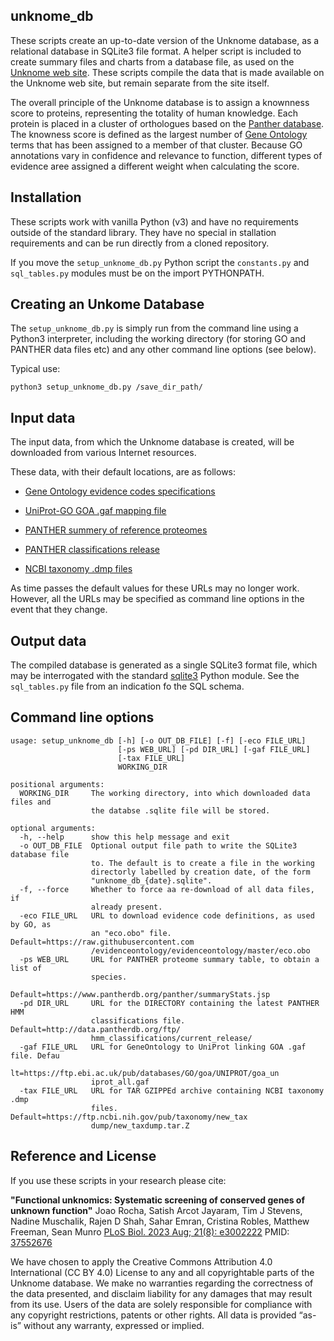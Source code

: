 unknome_db
----------

These scripts create an up-to-date version of the Unknome database, as a relational database in SQLite3 file format.
A helper script is included to create summary files and charts from a database file, as used on the [Unknome web site](https://unknome.mrc-lmb.cam.ac.uk). These scripts compile the data that is made available on the Unknome web site, but remain separate from the site itself.

The overall principle of the Unknome database is to assign a knownness score to proteins, representing the totality of human knowledge.
Each protein is placed in a cluster of orthologues based on the [Panther database](https://pantherdb.org/).
The knowness score is defined as the largest number of [Gene Ontology](http://geneontology.org/) terms that has been assigned to a member of that cluster. Because GO annotations vary in confidence and relevance to function, different types of evidence aree assigned a different weight when calculating the score. 
  
Installation
------------

These scripts work with vanilla Python (v3) and have no requirements outside of the standard library.
They have no special in stallation requirements and can be run directly from a cloned repository.

If you move the `setup_unknome_db.py` Python script the `constants.py` and `sql_tables.py` modules must be
on the import PYTHONPATH.


Creating an Unkome Database
---------------------------

The `setup_unknome_db.py` is simply run from the command line using a Python3 interpreter, including the working directory (for storing GO and PANTHER data files etc) and any other command line options (see below).

Typical use:

  `python3 setup_unknome_db.py /save_dir_path/`


Input data
-----------

The input data, from which the Unknome database is created, will be downloaded from various Internet resources. 

These data, with their default locations, are as follows:

* [Gene Ontology evidence codes specifications](https://raw.githubusercontent.com/evidenceontology/evidenceontology/master/eco.obo)

* [UniProt-GO GOA .gaf mapping file](https://ftp.ebi.ac.uk/pub/databases/GO/goa/UNIPROT/goa_uniprot_all.gaf)

* [PANTHER summery of reference proteomes](https://www.pantherdb.org/panther/summaryStats.jsp)

* [PANTHER classifications release](http://data.pantherdb.org/ftp/hmm_classifications/current_release/)

* [NCBI taxonomy .dmp files](https://ftp.ncbi.nih.gov/pub/taxonomy/new_taxdump/new_taxdump.tar.Z)

As time passes the default values for these URLs may no longer work.
However, all the URLs may be specified as command line options in the event that they change. 

Output data
-----------

The compiled database is generated as a single SQLite3 format file, which may be interrogated with the standard [sqlite3](https://docs.python.org/3/library/sqlite3.html) Python module. See the `sql_tables.py` file from an indication fo the SQL schema.

Command line options
--------------------

```
usage: setup_unknome_db [-h] [-o OUT_DB_FILE] [-f] [-eco FILE_URL]
                        [-ps WEB_URL] [-pd DIR_URL] [-gaf FILE_URL]
                        [-tax FILE_URL]
                        WORKING_DIR
```

```
positional arguments:
  WORKING_DIR     The working directory, into which downloaded data files and
                  the databse .sqlite file will be stored.
```

```
optional arguments:
  -h, --help      show this help message and exit
  -o OUT_DB_FILE  Optional output file path to write the SQLite3 database file
                  to. The default is to create a file in the working
                  directorly labelled by creation date, of the form
                  "unknome_db_{date}.sqlite".
  -f, --force     Whether to force aa re-download of all data files, if
                  already present.
  -eco FILE_URL   URL to download evidence code definitions, as used by GO, as
                  an "eco.obo" file. Default=https://raw.githubusercontent.com
                  /evidenceontology/evidenceontology/master/eco.obo
  -ps WEB_URL     URL for PANTHER proteome summary table, to obtain a list of
                  species.
                  Default=https://www.pantherdb.org/panther/summaryStats.jsp
  -pd DIR_URL     URL for the DIRECTORY containing the latest PANTHER HMM
                  classifications file. Default=http://data.pantherdb.org/ftp/
                  hmm_classifications/current_release/
  -gaf FILE_URL   URL for GeneOntology to UniProt linking GOA .gaf file. Defau
                  lt=https://ftp.ebi.ac.uk/pub/databases/GO/goa/UNIPROT/goa_un
                  iprot_all.gaf
  -tax FILE_URL   URL for TAR GZIPPEd archive containing NCBI taxonomy .dmp
                  files. Default=https://ftp.ncbi.nih.gov/pub/taxonomy/new_tax
                  dump/new_taxdump.tar.Z
```

Reference and License
---------------------

If you use these scripts in your research please cite:

**"Functional unknomics: Systematic screening of conserved genes of unknown function"**
Joao Rocha, Satish Arcot Jayaram, Tim J Stevens, Nadine Muschalik,
Rajen D Shah, Sahar Emran, Cristina Robles, Matthew Freeman, Sean Munro
[PLoS Biol. 2023 Aug; 21(8): e3002222](https://journals.plos.org/plosbiology/article?id=10.1371/journal.pbio.3002222) PMID: [37552676](https://pubmed.ncbi.nlm.nih.gov/37552676/)

We have chosen to apply the Creative Commons Attribution 4.0 International (CC BY 4.0) License to any and all copyrightable parts of the Unknome database. We make no warranties regarding the correctness of the data presented, and disclaim liability for any damages that may result from its use. Users of the data are solely responsible for compliance with any copyright restrictions, patents or other rights. All data is provided “as-is” without any warranty, expressed or implied. 

